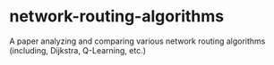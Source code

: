 # network-routing-algorithms
A paper analyzing and comparing various network routing algorithms (including, Dijkstra, Q-Learning, etc.)
